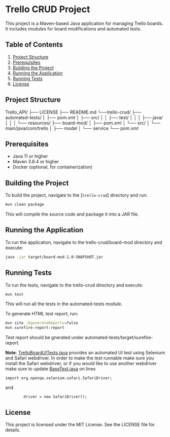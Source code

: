 # Trello CRUD Project

This project is a Maven-based Java application for managing Trello boards. It includes modules for board modifications and automated tests.

## Table of Contents

1. [Project Structure](#project-structure)
2. [Prerequisites](#prerequisites)
3. [Building the Project](#building-the-project)
4. [Running the Application](#running-the-application)
5. [Running Tests](#running-tests)
6. [License](#license)

## Project Structure
Trello_API/
├── LICENSE
├── README.md
└──trello-crud/
    ├── automated-tests/
    │   ├── pom.xml
    │   ├── src/
    │   │   ├── test/
    │   │   │   ├── java/
    │   │   │   └── resources/
    ├── board-mod/
    │   ├── pom.xml
    │   └── src/
    │       └── main/java/com/trello
    │                         ├── model
    │                         └── service
    └── pom.xml

## Prerequisites

- Java 11 or higher
- Maven 3.8.4 or higher
- Docker (optional, for containerization)

## Building the Project

To build the project, navigate to the [`trello-crud`] directory and run:

```sh
mvn clean package
```
This will compile the source code and package it into a JAR file.

## Running the Application
To run the application, navigate to the trello-crud/board-mod directory and execute:
```sh
java -jar target/board-mod-1.0-SNAPSHOT.jar
```

## Running Tests
To run the tests, navigate to the trello-crud directory and execute:

```sh
mvn test
```
This will run all the tests in the automated-tests module.

To generate HTML test report, run:
```sh
mvn site -DgenerateReports=false
mvn surefire-report:report
```
Test report should be gnerated under automated-tests/target/surefire-report.

**Note**: [TrelloBoardUITests.java](trello-crud/automated-tests/src/test/java/com/trello/ui/TrelloBoardUITests.java) provides an automated UI test using Selenium and Safari webdriver. In order to make the test runnable make sure you install the Safari webdriver, or if you would like to use another webdriver make sure to update [BaseTest.java](trello-crud/automated-tests/src/test/java/com/trello/ui/BaseTest.java) on lines 
```
import org.openqa.selenium.safari.SafariDriver;
```
and
```
        driver = new SafariDriver();
```

## License
This project is licensed under the MIT License. See the LICENSE file for details.